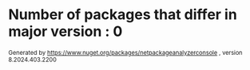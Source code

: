 
# Number of packages that differ in major version : 0

<small>Generated  by https://www.nuget.org/packages/netpackageanalyzerconsole , version 8.2024.403.2200</small>
